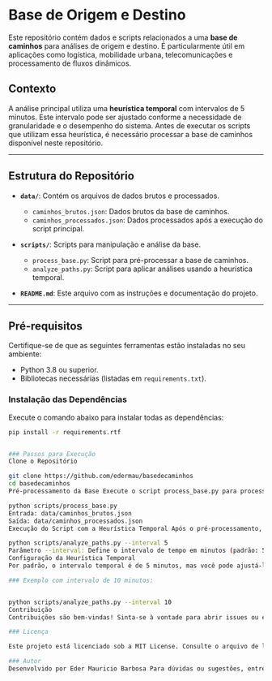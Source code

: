 
# Base de Origem e Destino

Este repositório contém dados e scripts relacionados a uma **base de caminhos** para análises de origem e destino. É particularmente útil em aplicações como logística, mobilidade urbana, telecomunicações e processamento de fluxos dinâmicos. 

## Contexto

A análise principal utiliza uma **heurística temporal** com intervalos de 5 minutos. Este intervalo pode ser ajustado conforme a necessidade de granularidade e o desempenho do sistema. Antes de executar os scripts que utilizam essa heurística, é necessário processar a base de caminhos disponível neste repositório.

---

## Estrutura do Repositório

- **`data/`**: Contém os arquivos de dados brutos e processados.
  - `caminhos_brutos.json`: Dados brutos da base de caminhos.
  - `caminhos_processados.json`: Dados processados após a execução do script principal.
  
- **`scripts/`**: Scripts para manipulação e análise da base.
  - `process_base.py`: Script para pré-processar a base de caminhos.
  - `analyze_paths.py`: Script para aplicar análises usando a heurística temporal.

- **`README.md`**: Este arquivo com as instruções e documentação do projeto.

---

## Pré-requisitos

Certifique-se de que as seguintes ferramentas estão instaladas no seu ambiente:

- Python 3.8 ou superior.
- Bibliotecas necessárias (listadas em `requirements.txt`).

### Instalação das Dependências
Execute o comando abaixo para instalar todas as dependências:

```bash
pip install -r requirements.rtf


### Passos para Execução
Clone o Repositório

git clone https://github.com/edermau/basedecaminhos
cd basedecaminhos
Pré-processamento da Base Execute o script process_base.py para processar a base de caminhos:

python scripts/process_base.py
Entrada: data/caminhos_brutos.json
Saída: data/caminhos_processados.json
Execução do Script com a Heurística Temporal Após o pré-processamento, utilize o script analyze_paths.py para aplicar a heurística temporal:

python scripts/analyze_paths.py --interval 5
Parâmetro --interval: Define o intervalo de tempo em minutos (padrão: 5 minutos).
Configuração da Heurística Temporal
Por padrão, o intervalo temporal é de 5 minutos, mas você pode ajustá-lo no script analyze_paths.py ou passar o parâmetro --interval ao executá-lo.

### Exemplo com intervalo de 10 minutos:


python scripts/analyze_paths.py --interval 10
Contribuição
Contribuições são bem-vindas! Sinta-se à vontade para abrir issues ou enviar pull requests com melhorias, correções ou novos recursos.

### Licença

Este projeto está licenciado sob a MIT License. Consulte o arquivo de licença para mais detalhes.

### Autor
Desenvolvido por Eder Mauricio Barbosa Para dúvidas ou sugestões, entre em contato pelo repositório ou pelo e-mail disponível no perfil do autor.
